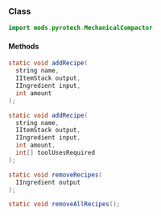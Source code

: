 
### Class

```java
import mods.pyrotech.MechanicalCompactor
```

#### Methods

```java
static void addRecipe(
  string name, 
  IItemStack output, 
  IIngredient input, 
  int amount
);
```


```java
static void addRecipe(
  string name, 
  IItemStack output, 
  IIngredient input, 
  int amount, 
  int[] toolUsesRequired
);
```


```java
static void removeRecipes(
  IIngredient output
);
```


```java
static void removeAllRecipes();
```

